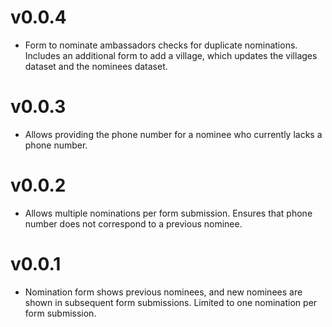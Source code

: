 # v0.0.4
* Form to nominate ambassadors checks for duplicate nominations. Includes an additional form to add a village, which updates the villages dataset and the nominees dataset.

# v0.0.3
* Allows providing the phone number for a nominee who currently lacks a phone number.
# v0.0.2
* Allows multiple nominations per form submission. Ensures that phone number does not correspond to a previous nominee.

# v0.0.1
* Nomination form shows previous nominees, and new nominees are shown in subsequent form submissions. Limited to one nomination per form submission.
